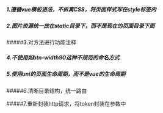 ##### 1.遵循vue模板语法，不拆离CSS，将页面样式写在style标签内

##### 2.图片资源统一放在static目录下，而不是现在的页面目录下面

#####3.对方法进行功能注释

##### 4.不使用如btn-width90这种不规范的命名方式

##### 5.使用uni的页面生命周期，而不是vue的生命周期

#####6.清晰目录结构，统一路由

#####7.重新封装http请求，将token封装在参数中

